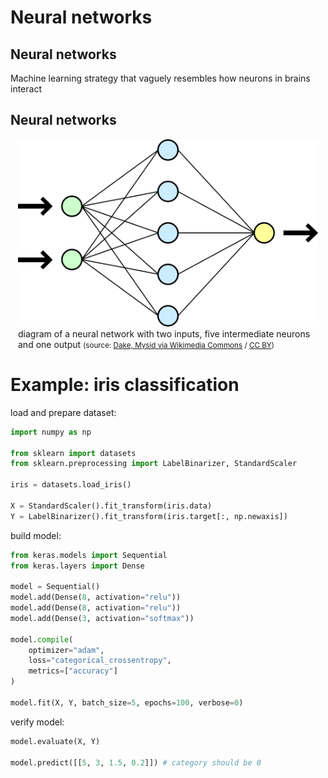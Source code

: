 # Neural networks

## Neural networks

Machine learning strategy that vaguely resembles how neurons in brains interact

## Neural networks

<figure style="width: 50vw; margin: 0 auto;">
  <img src="assets/wikimedia-Neural_network.svg" type="text/svg" style="height: 50%" alt="diagram of a neural network">
  <figcaption>diagram of a neural network with two inputs, five intermediate neurons and one output <small>(source: <a href="https://commons.wikimedia.org/wiki/File:Neural_network.svg" title="via Wikimedia Commons">Dake, Mysid via Wikimedia Commons</a> / <a href="https://creativecommons.org/licenses/by/1.0">CC BY</a>)</small></figcaption>
</figure>

# Example: iris classification

load and prepare dataset:

```py
import numpy as np

from sklearn import datasets
from sklearn.preprocessing import LabelBinarizer, StandardScaler

iris = datasets.load_iris()

X = StandardScaler().fit_transform(iris.data)
Y = LabelBinarizer().fit_transform(iris.target[:, np.newaxis])
```

build model:

```py
from keras.models import Sequential
from keras.layers import Dense

model = Sequential()
model.add(Dense(8, activation="relu"))
model.add(Dense(8, activation="relu"))
model.add(Dense(3, activation="softmax"))

model.compile(
    optimizer="adam",
    loss="categorical_crossentropy",
    metrics=["accuracy"]
)

model.fit(X, Y, batch_size=5, epochs=100, verbose=0)
```

verify model:

```py
model.evaluate(X, Y)

model.predict([[5, 3, 1.5, 0.2]]) # category should be 0
```
